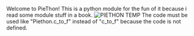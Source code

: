 Welcome to PieThon! This is a python module for the fun of it because i read some module stuff in a book.
![PIETHON TEMP](https://github.com/macisgreat/PieThon/assets/168867159/f652f080-7758-4313-aa3b-a9819d99a5f9)
The code must be used like "Piethon.c_to_f" instead of "c_to_f" because the code is not defined.
